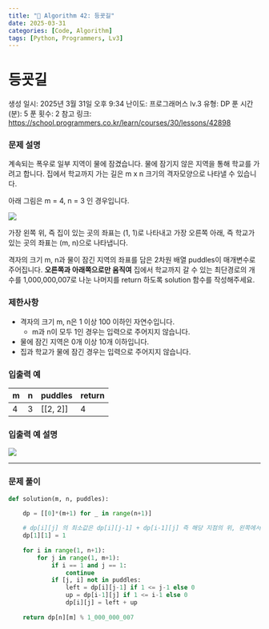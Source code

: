 ```yaml
---
title: "🧠 Algorithm 42: 등굣길"
date: 2025-03-31
categories: [Code, Algorithm]
tags: [Python, Programmers, Lv3]
---
```


# 등굣길

생성 일시: 2025년 3월 31일 오후 9:34
난이도: 프로그래머스 lv.3
유형: DP
푼 시간 (분): 5
푼 횟수: 2
참고 링크: https://school.programmers.co.kr/learn/courses/30/lessons/42898

### **문제 설명**

계속되는 폭우로 일부 지역이 물에 잠겼습니다. 물에 잠기지 않은 지역을 통해 학교를 가려고 합니다. 집에서 학교까지 가는 길은 m x n 크기의 격자모양으로 나타낼 수 있습니다.

아래 그림은 m = 4, n = 3 인 경우입니다.

![](https://grepp-programmers.s3.amazonaws.com/files/ybm/056f54e618/f167a3bc-e140-4fa8-a8f8-326a99e0f567.png)

가장 왼쪽 위, 즉 집이 있는 곳의 좌표는 (1, 1)로 나타내고 가장 오른쪽 아래, 즉 학교가 있는 곳의 좌표는 (m, n)으로 나타냅니다.

격자의 크기 m, n과 물이 잠긴 지역의 좌표를 담은 2차원 배열 puddles이 매개변수로 주어집니다. **오른쪽과 아래쪽으로만 움직여** 집에서 학교까지 갈 수 있는 최단경로의 개수를 1,000,000,007로 나눈 나머지를 return 하도록 solution 함수를 작성해주세요.

### 제한사항

- 격자의 크기 m, n은 1 이상 100 이하인 자연수입니다.
    - m과 n이 모두 1인 경우는 입력으로 주어지지 않습니다.
- 물에 잠긴 지역은 0개 이상 10개 이하입니다.
- 집과 학교가 물에 잠긴 경우는 입력으로 주어지지 않습니다.

### 입출력 예

| m | n | puddles | return |
| --- | --- | --- | --- |
| 4 | 3 | [[2, 2]] | 4 |

### 입출력 예 설명

![](https://grepp-programmers.s3.amazonaws.com/files/ybm/32c67958d5/729216f3-f305-4ad1-b3b0-04c2ba0b379a.png)

---

### 문제 풀이

```python
def solution(m, n, puddles):
    
    dp = [[0]*(m+1) for _ in range(n+1)]

    # dp[i][j] 의 최소값은 dp[i][j-1] + dp[i-1][j] 즉 해당 지점의 위, 왼쪽에서 오는 최단 경로의 수를 더하면 됨
    dp[1][1] = 1
    
    for i in range(1, n+1):
        for j in range(1, m+1):
            if i == 1 and j == 1:
                continue
            if [j, i] not in puddles:
                left = dp[i][j-1] if 1 <= j-1 else 0
                up = dp[i-1][j] if 1 <= i-1 else 0
                dp[i][j] = left + up   
    
    return dp[n][m] % 1_000_000_007
```